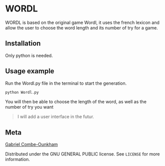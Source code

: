 # WORDL

WORDL is based on the original game Wordl, it uses the french lexicon and allow the user to choose the word length and its number of try for a game.


## Installation

Only python is needed.

## Usage example

Run the Wordl.py file in the terminal to start the generation.
```sh
python Wordl.py
```

You will then be able to choose the length of the word, as well as the number of try you want

> I will add a user interface in the futur.

## Meta

[Gabriel Combe-Ounkham](https://github.com/gabriel-combe)

Distributed under the GNU GENERAL PUBLIC license. See ``LICENSE`` for more information.
